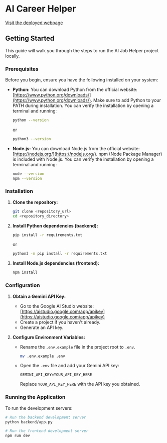 # AI Career Helper

[Visit the deployed webpage](https://ai-career-helper.netlify.app/)

## Getting Started

This guide will walk you through the steps to run the AI Job Helper project locally.

### Prerequisites

Before you begin, ensure you have the following installed on your system:

*   **Python:**  You can download Python from the official website: [https://www.python.org/downloads/](https://www.python.org/downloads/). Make sure to add Python to your PATH during installation. You can verify the installation by opening a terminal and running:
    ```bash
    python --version
    ```
    or
    ```bash
    python3 --version
    ```
*   **Node.js:** You can download Node.js from the official website: [https://nodejs.org/](https://nodejs.org/). npm (Node Package Manager) is included with Node.js. You can verify the installation by opening a terminal and running:
    ```bash
    node --version
    npm --version
    ```

### Installation

1. **Clone the repository:**
    ```bash
    git clone <repository_url>
    cd <repository_directory>
    ```

2. **Install Python dependencies (backend):**
    ```bash
    pip install -r requirements.txt
    ```
    or
    ```bash
    python3 -m pip install -r requirements.txt
    ```

3. **Install Node.js dependencies (frontend):**
    ```bash
    npm install
    ```

### Configuration

1. **Obtain a Gemini API Key:**
    *   Go to the Google AI Studio website: [https://aistudio.google.com/app/apikey](https://aistudio.google.com/app/apikey)
    *   Create a project if you haven't already.
    *   Generate an API key.

2. **Configure Environment Variables:**
    *   Rename the `.env.example` file in the project root to `.env`.
        ```bash
        mv .env.example .env
        ```
    *   Open the `.env` file and add your Gemini API key:
        ```
        GEMINI_API_KEY=YOUR_API_KEY_HERE
        ```
        Replace `YOUR_API_KEY_HERE` with the API key you obtained.

### Running the Application

To run the development servers:

```bash
# Run the backend development server
python backend/app.py

# Run the frontend development server
npm run dev

